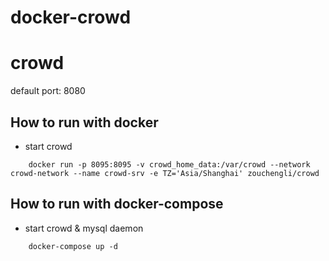 # docker-crowd
# crowd
default port: 8080

## How to run with docker

- start crowd

```
    docker run -p 8095:8095 -v crowd_home_data:/var/crowd --network crowd-network --name crowd-srv -e TZ='Asia/Shanghai' zouchengli/crowd
```
## How to run with docker-compose

- start crowd & mysql daemon

```
    docker-compose up -d
```
